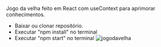 Jogo da velha feito em React com useContext para aprimorar conhecimentos.
- Baixar ou clonar repositório.
- Executar "npm install" no terminal
- Executar "npm start" no terminal
![jogodavelha](https://user-images.githubusercontent.com/44370579/109396284-85ba9500-790f-11eb-84d1-e96c046e378f.PNG)

